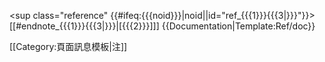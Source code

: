 <sup class="reference" {{#ifeq:{{{noid}}}|noid||id="ref_{{{1}}}{{{3|}}}"}}>[[#endnote_{{{1}}}{{{3|}}}|[{{{2}}}]]]</sup><noinclude>
{{Documentation|Template:Ref/doc}}
<!-- Add categories and interwikis to the /doc subpage, not here! -->
[[Category:頁面訊息模板|注]]
</noinclude>